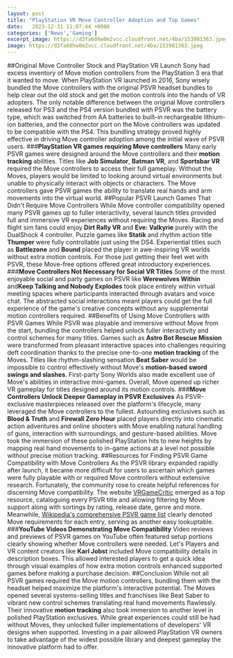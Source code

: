 ```yaml
---
layout: post
title: "PlayStation VR Move Controller Adoption and Top Games"
date:   2023-12-31 11:07:44 +0000
categories: ['News','Gaming']
excerpt_image: https://d3fa68hw0m2vcc.cloudfront.net/4ba/153981363.jpeg
image: https://d3fa68hw0m2vcc.cloudfront.net/4ba/153981363.jpeg
---
```


##Original Move Controller Stock and PlayStation VR Launch
Sony had excess inventory of Move motion controllers from the PlayStation 3 era that it wanted to move. When PlayStation VR launched in 2016, Sony wisely bundled the Move controllers with the original PSVR headset bundles to help clear out the old stock and get the motion controls into the hands of VR adopters. The only notable difference between the original Move controllers released for PS3 and the PS4 version bundled with PSVR was the battery type, which was switched from AA batteries to built-in rechargeable lithium-ion batteries, and the connector port on the Move controllers was updated to be compatible with the PS4. This bundling strategy proved highly effective in driving Move controller adoption among the initial wave of PSVR users.
###**PlayStation VR games requiring Move controllers** 
Many early PSVR games were designed around the Move controllers and their **motion tracking** abilities. Titles like **Job Simulator**, **Batman VR**, and **Sportsbar VR** required the Move controllers to access their full gameplay. Without the Moves, players would be limited to looking around virtual environments but unable to physically interact with objects or characters. The Move controllers gave PSVR games the ability to translate real hands and arm movements into the virtual world.
##Popular PSVR Launch Games That Didn't Require Move Controllers
While Move controller compatibility opened many PSVR games up to fuller interactivity, several launch titles provided full and immersive VR experiences without requiring the Moves. Racing and flight sim fans could enjoy **Dirt Rally VR** and **Eve: Valkyrie** purely with the DualShock 4 controller. Puzzle games like **Statik** and rhythm action title **Thumper** were fully controllable just using the DS4. Experiential titles such as **Battlezone** and **Bound** placed the player in awe-inspiring VR worlds without extra motion controls. For those just getting their feet wet with PSVR, these Move-free options offered great introductory experiences.
###**Move Controllers Not Necessary for Social VR Titles**
Some of the most enjoyable social and party games on PSVR like **Werewolves Within** and**Keep Talking and Nobody Explodes** took place entirely within virtual meeting spaces where participants interacted through avatars and voice chat. The abstracted social interactions meant players could get the full experience of the game's creative concepts without any supplemental motion controllers required.
##Benefits of Using Move Controllers with PSVR Games
While PSVR was playable and immersive without Move from the start, bundling the controllers helped unlock fuller interactivity and control schemes for many titles. Games such as **Astro Bot Rescue Mission** were transformed from pleasant interactive spaces into challenges requiring deft coordination thanks to the precise one-to-one **motion tracking** of the Moves. Titles like rhythm-slashing sensation **Beat Saber** would be impossible to control effectively without Move's **motion-based sword swings and slashes**. First-party Sony Worlds also made excellent use of Move's abilities in interactive mini-games. Overall, Move opened up richer VR gameplay for titles designed around its motion controls.
###**Move Controllers Unlock Deeper Gameplay in PSVR Exclusives** 
As PSVR-exclusive masterpieces released over the platform's lifecycle, many leveraged the Move controllers to the fullest. Astounding exclusives such as **Blood & Truth** and **Firewall Zero Hour** placed players directly into cinematic action adventures and online shooters with Move enabling natural handling of guns, interaction with surroundings, and gesture-based abilities. Move took the immersion of these polished PlayStation hits to new heights by mapping real hand movements to in-game actions at a level not possible without precise motion tracking.
##Resources for Finding PSVR Game Compatibility with Move Controllers
As the PSVR library expanded rapidly after launch, it became more difficult for users to ascertain which games were fully playable with or required Move controllers without extensive research. Fortunately, the community rose to create helpful references for discerning Move compatibility. The website [VRGameCritic](http://www.vrgamecritic.com) emerged as a top resource, cataloguing every PSVR title and allowing filtering by Move support along with sortings by rating, release date, genre and more. Meanwhile, [Wikipedia's comprehensive PSVR game list](https://en.wikipedia.org/wiki/List_of_PlayStation_VR_games) clearly denoted Move requirements for each entry, serving as another easy lookuptable. 
###**YouTube Videos Demonstrating Move Compatibility**
Video reviews and previews of PSVR games on YouTube often featured setup portions clearly showing whether Move controllers were needed. Let's Players and VR content creators like **Karl Jobst** included Move compatibility details in description boxes. This allowed interested players to get a quick idea through visual examples of how extra motion controls enhanced supported games before making a purchase decision.
##Conclusion
While not all PSVR games required the Move motion controllers, bundling them with the headset helped maximize the platform's interactive potential. The Moves opened several systems-selling titles and franchises like Beat Saber to vibrant new control schemes translating real hand movements flawlessly. Their innovative **motion tracking** also took immersion to another level in polished PlayStation exclusives. While great experiences could still be had without Moves, they unlocked fuller implementations of developers' VR designs when supported. Investing in a pair allowed PlayStation VR owners to take advantage of the widest possible library and deepest gameplay the innovative platform had to offer.